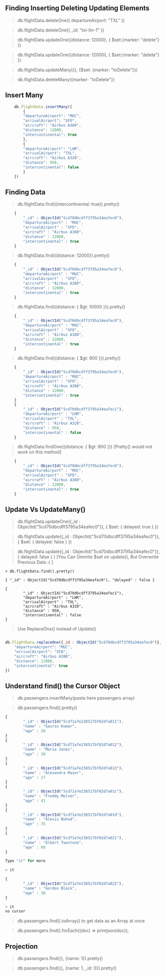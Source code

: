 ## Finding Inserting Deleting Updating Elements

> db.flightData.deleteOne({ departureAirport: "TXL" })

> db.flightData.deleteOne({ _id: "txl-lhr-1" })

> db.flightData.updateOne({distance: 12000}, { $set:{marker: "delete"} })

> db.flightData.updateOne({distance: 12000}, { $set:{marker: "delete"} })

> db.flightData.updateMany({}, {$set: {marker: "toDelete"}})

> db.flightData.deleteMany({marker: "toDelete"})

## Insert Many

```javaScript
    db.flightData.insertMany([
        {
        "departureAirport": "MUC",
        "arrivalAirport": "SFO",
        "aircraft": "Airbus A380",
        "distance": 12000,
        "intercontinental": true
        },
        {
        "departureAirport": "LHR",
        "arrivalAirport": "TXL",
        "aircraft": "Airbus A320",
        "distance": 950,
        "intercontinental": false
        }
    ])
```

## Finding Data

> db.flightData.find({intercontinental: true}).pretty()

```javascript
    {
        "_id" : ObjectId("5cd70dbcdff3795a34eafec0"),
        "departureAirport" : "MUC",
        "arrivalAirport" : "SFO",
        "aircraft" : "Airbus A380",
        "distance" : 12000,
        "intercontinental" : true
    }
```

> db.flightData.find({distance: 12000}).pretty()

```javascript
    {
        "_id" : ObjectId("5cd70dbcdff3795a34eafec0"),
        "departureAirport" : "MUC",
        "arrivalAirport" : "SFO",
        "aircraft" : "Airbus A380",
        "distance" : 12000,
        "intercontinental" : true
    }
```
> db.flightData.find({distance: { $gt: 10000 }}).pretty()

```javascript
    {
        "_id" : ObjectId("5cd70dbcdff3795a34eafec0"),
        "departureAirport" : "MUC",
        "arrivalAirport" : "SFO",
        "aircraft" : "Airbus A380",
        "distance" : 12000,
        "intercontinental" : true
    }
```
> db.flightData.find({distance: { $gt: 900 }}).pretty()

```javascript
    {
        "_id" : ObjectId("5cd70dbcdff3795a34eafec0"),
        "departureAirport" : "MUC",
        "arrivalAirport" : "SFO",
        "aircraft" : "Airbus A380",
        "distance" : 12000,
        "intercontinental" : true
    }
    {
        "_id" : ObjectId("5cd70dbcdff3795a34eafec1"),
        "departureAirport" : "LHR",
        "arrivalAirport" : "TXL",
        "aircraft" : "Airbus A320",
        "distance" : 950,
        "intercontinental" : false
    }
```

> db.flightData.findOne({distance: { $gt: 900 }}) [Pretty() would not work on this method]

```javascript
    {
        "_id" : ObjectId("5cd70dbcdff3795a34eafec0"),
        "departureAirport" : "MUC",
        "arrivalAirport" : "SFO",
        "aircraft" : "Airbus A380",
        "distance" : 12000,
        "intercontinental" : true
    }
```

## Update Vs UpdateMany()

> db.flightData.updateOne({_id : ObjectId("5cd70dbcdff3795a34eafec0")}, { $set: { delayed: true } })

> db.flightData.update({_id : ObjectId("5cd70dbcdff3795a34eafec0")}, { $set: { delayed: false } })

> db.flightData.update({_id : ObjectId("5cd70dbcdff3795a34eafec0")}, { delayed: false } ) [You Can Ommite $set on update(), But Overwrite Previous Data :( ]

```
> db.flightData.find().pretty()

{ "_id" : ObjectId("5cd70dbcdff3795a34eafec0"), "delayed" : false }

{
        "_id" : ObjectId("5cd70dbcdff3795a34eafec1"),
        "departureAirport" : "LHR",
        "arrivalAirport" : "TXL",
        "aircraft" : "Airbus A320",
        "distance" : 950,
        "intercontinental" : false
}

```

> Use ReplaceOne() instead of Update() 

```javaScript

db.flightData.replaceOne({_id : ObjectId("5cd70dbcdff3795a34eafec0")}, {
    "departureAirport": "MUC",
    "arrivalAirport": "SFO",
    "aircraft": "Airbus A380",
    "distance": 12000,
    "intercontinental": true
})

```

## Understand find() the Cursor Object

> db.passengers.insertMany(paste here passengers array)


> db.passengers.find().pretty()

```javaScript
{
        "_id" : ObjectId("5cd71a7e238517bf02d7a011"),
        "name" : "Gaurav Kumar",
        "age" : 28
}
{
        "_id" : ObjectId("5cd71a7e238517bf02d7a012"),
        "name" : "Maria Jones",
        "age" : 30
}
{
        "_id" : ObjectId("5cd71a7e238517bf02d7a013"),
        "name" : "Alexandra Maier",
        "age" : 27
}
{
        "_id" : ObjectId("5cd71a7e238517bf02d7a01c"),
        "name" : "Freddy Melver",
        "age" : 41
}
{
        "_id" : ObjectId("5cd71a7e238517bf02d7a01d"),
        "name" : "Alexis Bohed",
        "age" : 35
}
{
        "_id" : ObjectId("5cd71a7e238517bf02d7a021"),
        "name" : "Albert Twostone",
        "age" : 68
}

Type "it" for more

> it

{
        "_id" : ObjectId("5cd71a7e238517bf02d7a022"),
        "name" : "Gordon Black",
        "age" : 38
}

> it
no cursor

```

> db.passengers.find().toArray() to get data as an Array at once

> db.passengers.find().forEach((doc) => printjson(doc)); 

## Projection

> db.passengers.find({}, {name: 1}).pretty()

> db.passengers.find({}, {name: 1, _id: 0}).pretty()
